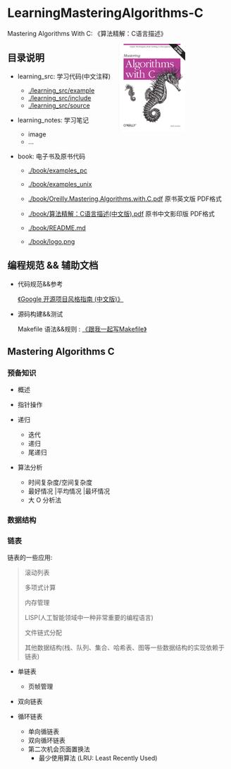 
# LearningMasteringAlgorithms-C
Mastering Algorithms With C: 《算法精解：C语言描述》

<img src="./book/logo.png" 
    alt="Mastering Algorithms C book logo"
    title="Mastering Algorithms C"
    style="padding-right:100px;" align="right" width="30%" high="" />


## 目录说明

- learning_src: 学习代码(中文注释)

    - [./learning_src/example](./learning_src/example)
    - [./learning_src/include](./learning_src/include)
    - [./learning_src/source](./learning_src/source)

- learning_notes: 学习笔记

    - image
    - ...

- book: 电子书及原书代码

    - [./book/examples_pc](./book/examples_pc)
    - [./book/examples_unix](./book/examples_unix)

    - [./book/Oreilly.Mastering.Algorithms.with.C.pdf](./book/Oreilly.Mastering.Algorithms.with.C.pdf)
        原书英文版 PDF格式

    - [./book/算法精解：C语言描述(中文版).pdf](./book/算法精解：C语言描述(中文版).pdf)
        原书中文影印版 PDF格式

    - [./book/README.md](./book/README.md)
    - [./book/logo.png](./book/logo.png)

## 编程规范 && 辅助文档

- 代码规范&&参考

    [《Google 开源项目风格指南 (中文版)》](https://zh-google-styleguide.readthedocs.io/en/latest/)


- 源码构建&&测试

    Makefile 语法&&规则 : [《跟我一起写Makefile》](https://seisman.github.io/how-to-write-makefile/index.html)

## Mastering Algorithms C

### 预备知识

- 概述

- 指针操作

- 递归
    - 迭代
    - 递归
    - 尾递归

- 算法分析
    - 时间复杂度/空间复杂度
    - 最好情况 |平均情况 |最坏情况
    - 大 O 分析法

### 数据结构

### 链表

链表的一些应用:

> 滚动列表
>
> 多项式计算
>
> 内存管理
>
> LISP(人工智能领域中一种非常重要的编程语言)
>
> 文件链式分配
>
> 其他数据结构(栈、队列、集合、哈希表、图等一些数据结构的实现依赖于链表)
>

- 单链表
    - 页帧管理
    
- 双向链表

- 循环链表
    - 单向循链表
    - 双向循环链表
    - 第二次机会页面置换法
        - 最少使用算法 (LRU: Least Recently Used)

